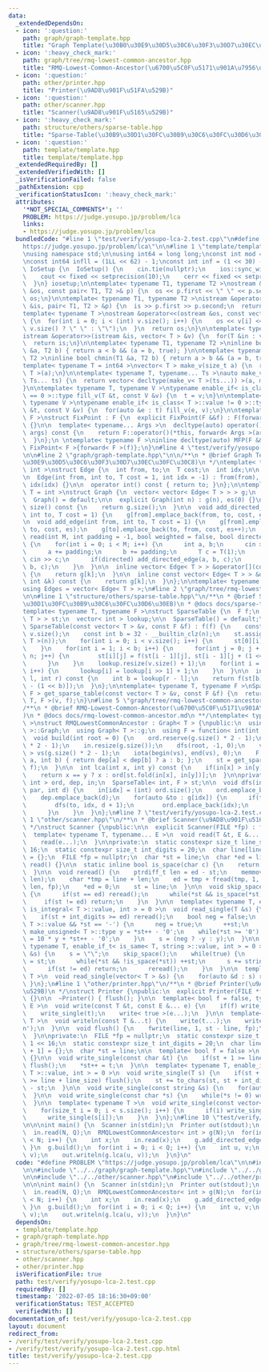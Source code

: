 ```yaml
---
data:
  _extendedDependsOn:
  - icon: ':question:'
    path: graph/graph-template.hpp
    title: "Graph Template(\u30B0\u30E9\u30D5\u30C6\u30F3\u30D7\u30EC\u30FC\u30C8)"
  - icon: ':heavy_check_mark:'
    path: graph/tree/rmq-lowest-common-ancestor.hpp
    title: "RMQ-Lowest-Common-Ancestor(\u6700\u5C0F\u5171\u901A\u7956\u5148)"
  - icon: ':question:'
    path: other/printer.hpp
    title: "Printer(\u9AD8\u901F\u51FA\u529B)"
  - icon: ':question:'
    path: other/scanner.hpp
    title: "Scanner(\u9AD8\u901F\u5165\u529B)"
  - icon: ':heavy_check_mark:'
    path: structure/others/sparse-table.hpp
    title: "Sparse-Table(\u30B9\u30D1\u30FC\u30B9\u30C6\u30FC\u30D6\u30EB)"
  - icon: ':question:'
    path: template/template.hpp
    title: template/template.hpp
  _extendedRequiredBy: []
  _extendedVerifiedWith: []
  _isVerificationFailed: false
  _pathExtension: cpp
  _verificationStatusIcon: ':heavy_check_mark:'
  attributes:
    '*NOT_SPECIAL_COMMENTS*': ''
    PROBLEM: https://judge.yosupo.jp/problem/lca
    links:
    - https://judge.yosupo.jp/problem/lca
  bundledCode: "#line 1 \"test/verify/yosupo-lca-2.test.cpp\"\n#define PROBLEM \"\
    https://judge.yosupo.jp/problem/lca\"\n\n#line 1 \"template/template.hpp\"\n#include<bits/stdc++.h>\n\
    \nusing namespace std;\n\nusing int64 = long long;\nconst int mod = 1e9 + 7;\n\
    \nconst int64 infll = (1LL << 62) - 1;\nconst int inf = (1 << 30) - 1;\n\nstruct\
    \ IoSetup {\n  IoSetup() {\n    cin.tie(nullptr);\n    ios::sync_with_stdio(false);\n\
    \    cout << fixed << setprecision(10);\n    cerr << fixed << setprecision(10);\n\
    \  }\n} iosetup;\n\ntemplate< typename T1, typename T2 >\nostream &operator<<(ostream\
    \ &os, const pair< T1, T2 >& p) {\n  os << p.first << \" \" << p.second;\n  return\
    \ os;\n}\n\ntemplate< typename T1, typename T2 >\nistream &operator>>(istream\
    \ &is, pair< T1, T2 > &p) {\n  is >> p.first >> p.second;\n  return is;\n}\n\n\
    template< typename T >\nostream &operator<<(ostream &os, const vector< T > &v)\
    \ {\n  for(int i = 0; i < (int) v.size(); i++) {\n    os << v[i] << (i + 1 !=\
    \ v.size() ? \" \" : \"\");\n  }\n  return os;\n}\n\ntemplate< typename T >\n\
    istream &operator>>(istream &is, vector< T > &v) {\n  for(T &in : v) is >> in;\n\
    \  return is;\n}\n\ntemplate< typename T1, typename T2 >\ninline bool chmax(T1\
    \ &a, T2 b) { return a < b && (a = b, true); }\n\ntemplate< typename T1, typename\
    \ T2 >\ninline bool chmin(T1 &a, T2 b) { return a > b && (a = b, true); }\n\n\
    template< typename T = int64 >\nvector< T > make_v(size_t a) {\n  return vector<\
    \ T >(a);\n}\n\ntemplate< typename T, typename... Ts >\nauto make_v(size_t a,\
    \ Ts... ts) {\n  return vector< decltype(make_v< T >(ts...)) >(a, make_v< T >(ts...));\n\
    }\n\ntemplate< typename T, typename V >\ntypename enable_if< is_class< T >::value\
    \ == 0 >::type fill_v(T &t, const V &v) {\n  t = v;\n}\n\ntemplate< typename T,\
    \ typename V >\ntypename enable_if< is_class< T >::value != 0 >::type fill_v(T\
    \ &t, const V &v) {\n  for(auto &e : t) fill_v(e, v);\n}\n\ntemplate< typename\
    \ F >\nstruct FixPoint : F {\n  explicit FixPoint(F &&f) : F(forward< F >(f))\
    \ {}\n\n  template< typename... Args >\n  decltype(auto) operator()(Args &&...\
    \ args) const {\n    return F::operator()(*this, forward< Args >(args)...);\n\
    \  }\n};\n \ntemplate< typename F >\ninline decltype(auto) MFP(F &&f) {\n  return\
    \ FixPoint< F >{forward< F >(f)};\n}\n#line 4 \"test/verify/yosupo-lca-2.test.cpp\"\
    \n\n#line 2 \"graph/graph-template.hpp\"\n\n/**\n * @brief Graph Template(\u30B0\
    \u30E9\u30D5\u30C6\u30F3\u30D7\u30EC\u30FC\u30C8)\n */\ntemplate< typename T =\
    \ int >\nstruct Edge {\n  int from, to;\n  T cost;\n  int idx;\n\n  Edge() = default;\n\
    \n  Edge(int from, int to, T cost = 1, int idx = -1) : from(from), to(to), cost(cost),\
    \ idx(idx) {}\n\n  operator int() const { return to; }\n};\n\ntemplate< typename\
    \ T = int >\nstruct Graph {\n  vector< vector< Edge< T > > > g;\n  int es;\n\n\
    \  Graph() = default;\n\n  explicit Graph(int n) : g(n), es(0) {}\n\n  size_t\
    \ size() const {\n    return g.size();\n  }\n\n  void add_directed_edge(int from,\
    \ int to, T cost = 1) {\n    g[from].emplace_back(from, to, cost, es++);\n  }\n\
    \n  void add_edge(int from, int to, T cost = 1) {\n    g[from].emplace_back(from,\
    \ to, cost, es);\n    g[to].emplace_back(to, from, cost, es++);\n  }\n\n  void\
    \ read(int M, int padding = -1, bool weighted = false, bool directed = false)\
    \ {\n    for(int i = 0; i < M; i++) {\n      int a, b;\n      cin >> a >> b;\n\
    \      a += padding;\n      b += padding;\n      T c = T(1);\n      if(weighted)\
    \ cin >> c;\n      if(directed) add_directed_edge(a, b, c);\n      else add_edge(a,\
    \ b, c);\n    }\n  }\n\n  inline vector< Edge< T > > &operator[](const int &k)\
    \ {\n    return g[k];\n  }\n\n  inline const vector< Edge< T > > &operator[](const\
    \ int &k) const {\n    return g[k];\n  }\n};\n\ntemplate< typename T = int >\n\
    using Edges = vector< Edge< T > >;\n#line 2 \"graph/tree/rmq-lowest-common-ancestor.hpp\"\
    \n\n#line 1 \"structure/others/sparse-table.hpp\"\n/**\n * @brief Sparse-Table(\u30B9\
    \u30D1\u30FC\u30B9\u30C6\u30FC\u30D6\u30EB)\n * @docs docs/sparse-table.md\n */\n\
    template< typename T, typename F >\nstruct SparseTable {\n  F f;\n  vector< vector<\
    \ T > > st;\n  vector< int > lookup;\n\n  SparseTable() = default;\n\n  explicit\
    \ SparseTable(const vector< T > &v, const F &f) : f(f) {\n    const int n = (int)\
    \ v.size();\n    const int b = 32 - __builtin_clz(n);\n    st.assign(b, vector<\
    \ T >(n));\n    for(int i = 0; i < v.size(); i++) {\n      st[0][i] = v[i];\n\
    \    }\n    for(int i = 1; i < b; i++) {\n      for(int j = 0; j + (1 << i) <=\
    \ n; j++) {\n        st[i][j] = f(st[i - 1][j], st[i - 1][j + (1 << (i - 1))]);\n\
    \      }\n    }\n    lookup.resize(v.size() + 1);\n    for(int i = 2; i < lookup.size();\
    \ i++) {\n      lookup[i] = lookup[i >> 1] + 1;\n    }\n  }\n\n  inline T fold(int\
    \ l, int r) const {\n    int b = lookup[r - l];\n    return f(st[b][l], st[b][r\
    \ - (1 << b)]);\n  }\n};\n\ntemplate< typename T, typename F >\nSparseTable< T,\
    \ F > get_sparse_table(const vector< T > &v, const F &f) {\n  return SparseTable<\
    \ T, F >(v, f);\n}\n#line 5 \"graph/tree/rmq-lowest-common-ancestor.hpp\"\n\n\
    /**\n * @brief RMQ-Lowest-Common-Ancestor(\u6700\u5C0F\u5171\u901A\u7956\u5148\
    )\n * @docs docs/rmq-lowest-common-ancestor.md\n **/\ntemplate< typename T = int\
    \ >\nstruct RMQLowestCommonAncestor : Graph< T > {\npublic:\n  using Graph< T\
    \ >::Graph;\n  using Graph< T >::g;\n  using F = function< int(int, int) >;\n\n\
    \  void build(int root = 0) {\n    ord.reserve(g.size() * 2 - 1);\n    dep.reserve(g.size()\
    \ * 2 - 1);\n    in.resize(g.size());\n    dfs(root, -1, 0);\n    vector< int\
    \ > vs(g.size() * 2 - 1);\n    iota(begin(vs), end(vs), 0);\n    F f = [&](int\
    \ a, int b) { return dep[a] < dep[b] ? a : b; };\n    st = get_sparse_table(vs,\
    \ f);\n  }\n\n  int lca(int x, int y) const {\n    if(in[x] > in[y]) swap(x, y);\n\
    \    return x == y ? x : ord[st.fold(in[x], in[y])];\n  }\n\nprivate:\n  vector<\
    \ int > ord, dep, in;\n  SparseTable< int, F > st;\n\n  void dfs(int idx, int\
    \ par, int d) {\n    in[idx] = (int) ord.size();\n    ord.emplace_back(idx);\n\
    \    dep.emplace_back(d);\n    for(auto &to : g[idx]) {\n      if(to != par) {\n\
    \        dfs(to, idx, d + 1);\n        ord.emplace_back(idx);\n        dep.emplace_back(d);\n\
    \      }\n    }\n  }\n};\n#line 7 \"test/verify/yosupo-lca-2.test.cpp\"\n\n#line\
    \ 1 \"other/scanner.hpp\"\n/**\n * @brief Scanner(\u9AD8\u901F\u5165\u529B)\n\
    \ */\nstruct Scanner {\npublic:\n\n  explicit Scanner(FILE *fp) : fp(fp) {}\n\n\
    \  template< typename T, typename... E >\n  void read(T &t, E &... e) {\n    read_single(t);\n\
    \    read(e...);\n  }\n\nprivate:\n  static constexpr size_t line_size = 1 <<\
    \ 16;\n  static constexpr size_t int_digits = 20;\n  char line[line_size + 1]\
    \ = {};\n  FILE *fp = nullptr;\n  char *st = line;\n  char *ed = line;\n\n  void\
    \ read() {}\n\n  static inline bool is_space(char c) {\n    return c <= ' ';\n\
    \  }\n\n  void reread() {\n    ptrdiff_t len = ed - st;\n    memmove(line, st,\
    \ len);\n    char *tmp = line + len;\n    ed = tmp + fread(tmp, 1, line_size -\
    \ len, fp);\n    *ed = 0;\n    st = line;\n  }\n\n  void skip_space() {\n    while(true)\
    \ {\n      if(st == ed) reread();\n      while(*st && is_space(*st)) ++st;\n \
    \     if(st != ed) return;\n    }\n  }\n\n  template< typename T, enable_if_t<\
    \ is_integral< T >::value, int > = 0 >\n  void read_single(T &s) {\n    skip_space();\n\
    \    if(st + int_digits >= ed) reread();\n    bool neg = false;\n    if(is_signed<\
    \ T >::value && *st == '-') {\n      neg = true;\n      ++st;\n    }\n    typename\
    \ make_unsigned< T >::type y = *st++ - '0';\n    while(*st >= '0') {\n      y\
    \ = 10 * y + *st++ - '0';\n    }\n    s = (neg ? -y : y);\n  }\n\n  template<\
    \ typename T, enable_if_t< is_same< T, string >::value, int > = 0 >\n  void read_single(T\
    \ &s) {\n    s = \"\";\n    skip_space();\n    while(true) {\n      char *base\
    \ = st;\n      while(*st && !is_space(*st)) ++st;\n      s += string(base, st);\n\
    \      if(st != ed) return;\n      reread();\n    }\n  }\n\n  template< typename\
    \ T >\n  void read_single(vector< T > &s) {\n    for(auto &d : s) read(d);\n \
    \ }\n};\n#line 1 \"other/printer.hpp\"\n/**\n * @brief Printer(\u9AD8\u901F\u51FA\
    \u529B)\n */\nstruct Printer {\npublic:\n  explicit Printer(FILE *fp) : fp(fp)\
    \ {}\n\n  ~Printer() { flush(); }\n\n  template< bool f = false, typename T, typename...\
    \ E >\n  void write(const T &t, const E &... e) {\n    if(f) write_single(' ');\n\
    \    write_single(t);\n    write< true >(e...);\n  }\n\n  template< typename...\
    \ T >\n  void writeln(const T &...t) {\n    write(t...);\n    write_single('\\\
    n');\n  }\n\n  void flush() {\n    fwrite(line, 1, st - line, fp);\n    st = line;\n\
    \  }\n\nprivate:\n  FILE *fp = nullptr;\n  static constexpr size_t line_size =\
    \ 1 << 16;\n  static constexpr size_t int_digits = 20;\n  char line[line_size\
    \ + 1] = {};\n  char *st = line;\n\n  template< bool f = false >\n  void write()\
    \ {}\n\n  void write_single(const char &t) {\n    if(st + 1 >= line + line_size)\
    \ flush();\n    *st++ = t;\n  }\n\n  template< typename T, enable_if_t< is_integral<\
    \ T >::value, int > = 0 >\n  void write_single(T s) {\n    if(st + int_digits\
    \ >= line + line_size) flush();\n    st += to_chars(st, st + int_digits, s).ptr\
    \ - st;\n  }\n\n  void write_single(const string &s) {\n    for(auto &c: s) write_single(c);\n\
    \  }\n\n  void write_single(const char *s) {\n    while(*s != 0) write_single(*s++);\n\
    \  }\n\n  template< typename T >\n  void write_single(const vector< T > &s) {\n\
    \    for(size_t i = 0; i < s.size(); i++) {\n      if(i) write_single(' ');\n\
    \      write_single(s[i]);\n    }\n  }\n};\n#line 10 \"test/verify/yosupo-lca-2.test.cpp\"\
    \n\n\nint main() {\n  Scanner in(stdin);\n  Printer out(stdout);\n  int N, Q;\n\
    \  in.read(N, Q);\n  RMQLowestCommonAncestor< int > g(N);\n  for(int i = 1; i\
    \ < N; i++) {\n    int x;\n    in.read(x);\n    g.add_directed_edge(x, i);\n \
    \ }\n  g.build();\n  for(int i = 0; i < Q; i++) {\n    int u, v;\n    in.read(u,\
    \ v);\n    out.writeln(g.lca(u, v));\n  }\n}\n"
  code: "#define PROBLEM \"https://judge.yosupo.jp/problem/lca\"\n\n#include \"../../template/template.hpp\"\
    \n\n#include \"../../graph/graph-template.hpp\"\n#include \"../../graph/tree/rmq-lowest-common-ancestor.hpp\"\
    \n\n#include \"../../other/scanner.hpp\"\n#include \"../../other/printer.hpp\"\
    \n\n\nint main() {\n  Scanner in(stdin);\n  Printer out(stdout);\n  int N, Q;\n\
    \  in.read(N, Q);\n  RMQLowestCommonAncestor< int > g(N);\n  for(int i = 1; i\
    \ < N; i++) {\n    int x;\n    in.read(x);\n    g.add_directed_edge(x, i);\n \
    \ }\n  g.build();\n  for(int i = 0; i < Q; i++) {\n    int u, v;\n    in.read(u,\
    \ v);\n    out.writeln(g.lca(u, v));\n  }\n}\n"
  dependsOn:
  - template/template.hpp
  - graph/graph-template.hpp
  - graph/tree/rmq-lowest-common-ancestor.hpp
  - structure/others/sparse-table.hpp
  - other/scanner.hpp
  - other/printer.hpp
  isVerificationFile: true
  path: test/verify/yosupo-lca-2.test.cpp
  requiredBy: []
  timestamp: '2022-07-05 18:16:30+09:00'
  verificationStatus: TEST_ACCEPTED
  verifiedWith: []
documentation_of: test/verify/yosupo-lca-2.test.cpp
layout: document
redirect_from:
- /verify/test/verify/yosupo-lca-2.test.cpp
- /verify/test/verify/yosupo-lca-2.test.cpp.html
title: test/verify/yosupo-lca-2.test.cpp
---
```

